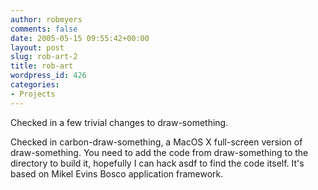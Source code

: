 ```yaml
---
author: robmyers
comments: false
date: 2005-05-15 09:55:42+00:00
layout: post
slug: rob-art-2
title: rob-art
wordpress_id: 426
categories:
- Projects
---
```


Checked in a few trivial changes to draw-something.  
  
Checked in carbon-draw-something, a MacOS X full-screen version of draw-something. You need to add the code from draw-something to the directory to build it, hopefully I can hack asdf to find the code itself. It's based on Mikel Evins Bosco application framework.

  


